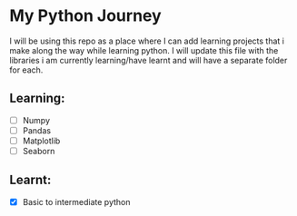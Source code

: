 # My Python Journey

I will be using this repo as a place where I can add learning projects that i make along the way while learning python. 
I will update this file with the libraries i am currently learning/have learnt and will have a separate folder for each.

## Learning:
- [ ] Numpy
- [ ] Pandas
- [ ] Matplotlib
- [ ] Seaborn

## Learnt:
- [x] Basic to intermediate python 
